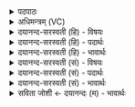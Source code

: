 <details><summary>पदपाठः</summary>

शै॒शि॒रेण॑। ऋ॒तुना॑। दे॒वाः। त्र॒य॒स्त्रि॒ꣳश इति॑ त्रयःऽत्रि॒ꣳशे। अ॒मृताः॑। स्तु॒ताः। स॒त्येन॑। रे॒वतीः॑। क्ष॒त्रम्। ह॒विः। इन्द्रे॑। वयः॑। द॒धुः॒। २८।
</details>

<details><summary>अधिमन्त्रम् (VC)</summary>

- विश्वेदेवा देवताः
- स्वस्त्यात्रेय ऋषिः
- भुरिगनुष्टुप्
- गान्धारः
</details>

<details><summary>दयानन्द-सरस्वती (हि) - विषयः</summary>

फिर उसी विषय को अगले मन्त्र में कहा है ॥
</details>

<details><summary>दयानन्द-सरस्वती (हि) - पदार्थः</summary>

पदार्थान्वयभाषाः -  हे मनुष्यो ! जो (अमृताः) अपने स्वरूप से नित्य (स्तुताः) प्रशंसा के योग्य (शैशिरेण, ऋतुना) प्राप्त होने योग्य शिशिर ऋतु से (देवाः) दिव्य गुण-कर्म-स्वभाववाले (सत्येन) सत्य के साथ (त्रयस्त्रिंशे) तेंतीस वसु आदि के समुदाय में विद्वान् लोग (रेवतीः) धनयुक्त शत्रुओं की सेनाओं को कूद के जानेवाली प्रजाओं और (इन्द्रे) जीव में (हविः) देने-लेने योग्य (क्षत्रम्) धन वा राज्य और (वयः) वाञ्छित सुख को (दधुः) धारण करें, उन से पृथिवी आदि की विद्याओं का ग्रहण करो ॥२८ ॥
</details>

<details><summary>दयानन्द-सरस्वती (हि) - भावार्थः</summary>

भावार्थभाषाः -  जो लोग पीछे कहे हुए आठ वसु, एकादश रुद्र, द्वादश आदित्य, बिजुली और यज्ञ इन तेंतीस दिव्य पदार्थों को जानते हैं, वे अक्षय सुख को प्राप्त होते हैं ॥२८ ॥
</details>

<details><summary>दयानन्द-सरस्वती (सं) - विषयः</summary>

पुनस्तमेव विषयमाह ॥
</details>

<details><summary>दयानन्द-सरस्वती (सं) - पदार्थः</summary>

पदार्थान्वयभाषाः -  हे मनुष्याः ! येऽमृताः स्तुताः शैशिरेणर्त्तुना देवाः सत्येन सह त्रयस्त्रिंशे विद्वांसो रेवतीरिन्द्रे हविः क्षत्रं वयश्च दधुस्तेभ्यो भूम्यादिविद्या गृह्णीत ॥२८
</details>

<details><summary>दयानन्द-सरस्वती (सं) - भावार्थः</summary>

भावार्थभाषाः -  ये पूर्वोक्तानष्टौ वसूनेकादश रुद्रान् द्वादशाऽऽदित्यान् विद्युतं यज्ञं चेमान् त्रयस्त्रिंशद् दिव्यान् पदार्थान् जानन्ति, तेऽक्षय्यं सुखमाप्नुवन्ति ॥२८ ॥
</details>

<details><summary>सविता जोशी ← दयानन्दः (म) - भावार्थः</summary>

भावार्थभाषाः -  जे लोक पूर्वी कथन केल्याप्रमाणे आठ वसू, अकरा रुद्र, बारा आदित्य, विद्युत व यज्ञ या तेहतीस दिव्य पदार्थांना जाणतात ते चिरकाल सुख प्राप्त करतात.
</details>